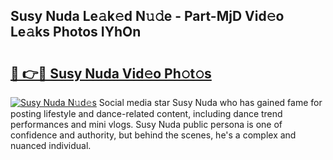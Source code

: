 ## Susy Nuda Le𝚊k𝚎d N𝚞𝚍e - Part-MjD Vid𝚎o Le𝚊ks Photos IYhOn

# <h2><a href="http://fbef1pu.evod.top/?m=Susy+Nuda">🔗 👉🔴 Susy Nuda Vid𝚎o Ph𝚘t𝚘s</a></h2>

[![Susy Nuda N𝚞d𝚎s](https://i.imgur.com/8V9OHl7.gif)](http://fbef1pu.evod.top/?m=Susy+Nuda)
Social media star Susy Nuda who has gained fame for posting lifestyle and dance-related content, including dance trend performances and mini vlogs. Susy Nuda public persona is one of confidence and authority, but behind the scenes, he's a complex and nuanced individual. 
